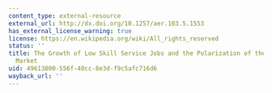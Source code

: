 ```yaml
---
content_type: external-resource
external_url: http://dx.doi.org/10.1257/aer.103.5.1553
has_external_license_warning: true
license: https://en.wikipedia.org/wiki/All_rights_reserved
status: ''
title: The Growth of Low Skill Service Jobs and the Polarization of the U.S. Labor
  Market
uid: 49613800-556f-40cc-8e3d-f9c5afc716d6
wayback_url: ''
---
```

